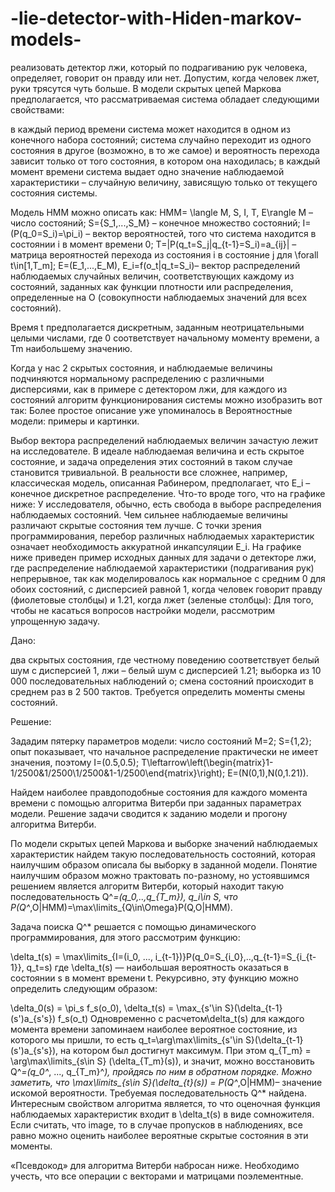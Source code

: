 # -lie-detector-with-Hiden-markov-models-
реализовать детектор лжи, который по подрагиванию рук человека, определяет, говорит он правду или нет. Допустим, когда человек лжет, руки трясутся чуть больше.
В модели скрытых цепей Маркова предполагается, что рассматриваемая система обладает следующими свойствами:

в каждый период времени система может находится в одном из конечного набора состояний;
система случайно переходит из одного состояния в другое (возможно, в то же самое) и вероятность перехода зависит только от того состояния, в котором она находилась;
в каждый момент времени система выдает одно значение наблюдаемой характеристики – случайную величину, зависящую только от текущего состояния системы.


Модель HMM можно описать как: HMM= \langle M, S, I, T, E\rangle
M – число состояний;
S=\{S_1,...,S_M\} – конечное множество состояний;
I=(P(q_0=S_i)=\pi_i) – вектор вероятностей, того что система находится в состоянии i в момент времени 0;
T=\|P(q_t=S_j|q_{t-1}=S_i)=a_{ij}\| – матрица вероятностей перехода из состояния i в состояние j для \forall t\in[1,T_m];
E=(E_1,...,E_M), E_i=f(o_t|q_t=S_i)– вектор распределений наблюдаемых случайных величин, соответствующих каждому из состояний, заданных как функции плотности или распределения, определенные на O (совокупности наблюдаемых значений для всех состояний).


Время t предполагается дискретным, заданным неотрицательными целыми числами, где 0 соответствует начальному моменту времени, а Tm наибольшему значению.

Когда у нас 2 скрытых состояния, и наблюдаемые величины подчиняются нормальному распределению с различными дисперсиями, как в примере с детектором лжи, для каждого из состояний алгоритм функционирования системы можно изобразить вот так:
Более простое описание уже упоминалось в Вероятностные модели: примеры и картинки.

Выбор вектора распределений наблюдаемых величин зачастую лежит на исследователе. В идеале наблюдаемая величина и есть скрытое состояние, и задача определения этих состояний в таком случае становится тривиальной. В реальности все сложнее, например, классическая модель, описанная Рабинером, предполагает, что E_i – конечное дискретное распределение. Что-то вроде того, что на графике ниже:
У исследователя, обычно, есть свобода в выборе распределения наблюдаемых состояний. Чем сильнее наблюдаемые величины различают скрытые состояния тем лучше. С точки зрения программирования, перебор различных наблюдаемых характеристик означает необходимость аккуратной инкапсуляции E_i. На графике ниже приведен пример исходных данных для задачи о детекторе лжи, где распределение наблюдаемой характеристики (подрагивания рук) непрерывное, так как моделировалось как нормальное с средним 0 для обоих состояний, с дисперсией равной 1, когда человек говорит правду (фиолетовые столбцы) и 1.21, когда лжет (зеленые столбцы):
Для того, чтобы не касаться вопросов настройки модели, рассмотрим упрощенную задачу.

Дано:

два скрытых состояния, где честному поведению соответствует белый шум с дисперсией 1, лжи – белый шум с дисперсией 1.21;
выборка из 10 000 последовательных наблюдений o;
смена состояний происходит в среднем раз в 2 500 тактов.
Требуется определить моменты смены состояний.

Решение:

Зададим пятерку параметров модели:
число состояний M=2;
S={1,2};
опыт показывает, что начальное распределение практически не имеет значения, поэтому I=(0.5,0.5);
T\leftarrow\left(\begin{matrix}1-1/2500&1/2500\\1/2500&1-1/2500\end{matrix}\right);
E=(N(0,1),N(0,1.21)).

Найдем наиболее правдоподобные состояния для каждого момента времени с помощью алгоритма Витерби при заданных параметрах модели.
Решение задачи сводится к заданию модели и прогону алгоритма Витерби.

По модели скрытых цепей Маркова и выборке значений наблюдаемых характеристик найдем такую последовательность состояний, которая наилучшим образом описала бы выборку в заданной модели. Понятие наилучшим образом можно трактовать по-разному, но устоявшимся решением является алгоритм Витерби, который находит такую последовательность Q^*=(q_0,..,q_{T_m}), q_i\in S, что P(Q^*,O|HMM)=\max\limits_{Q\in\Omega}P(Q,O|HMM).

Задача поиска Q^* решается с помощью динамического программирования, для этого рассмотрим функцию:

\delta_t(s) = \max\limits_{I=(i_0, ..., i_{t-1})}P(q_0=S_{i_0},..,q_{t-1}=S_{i_{t-1}}, q_t=s)
где \delta_t(s) — наибольшая вероятность оказаться в состоянии s в момент времени t. Рекурсивно, эту функцию можно определить следующим образом:

\delta_0(s) = \pi_s f_s(o_0), \delta_t(s) = \max_{s'\in S}(\delta_{t-1}(s')a_{s's}) f_s(o_t)
Одновременно с расчетом\delta_t(s) для каждого момента времени запоминаем наиболее вероятное состояние, из которого мы пришли, то есть q_t=\arg\max\limits_{s'\in S}(\delta_{t-1}(s')a_{s's}), на котором был достигнут максимум. При этом q_{T_m} = \arg\max\limits_{s\in S} (\delta_{T_m}(s)), и значит, можно восстановить Q^*=(q_0^*, ..., q_{T_m}^*), пройдясь по ним в обратном порядке. Можно заметить, что \max\limits_{s\in S}(\delta_{t}(s)) = P(Q^*,O|HMM)– значение искомой вероятности. Требуемая последовательность Q^* найдена. Интересным свойством алгоритма является, то что оценочная функция наблюдаемых характеристик входит в \delta_t(s) в виде сомножителя. Если считать, что image, то в случае пропусков в наблюдениях, все равно можно оценить наиболее вероятные скрытые состояния в эти моменты.

«Псевдокод» для алгоритма Витерби набросан ниже. Необходимо учесть, что все операции с векторами и матрицами поэлементные.
